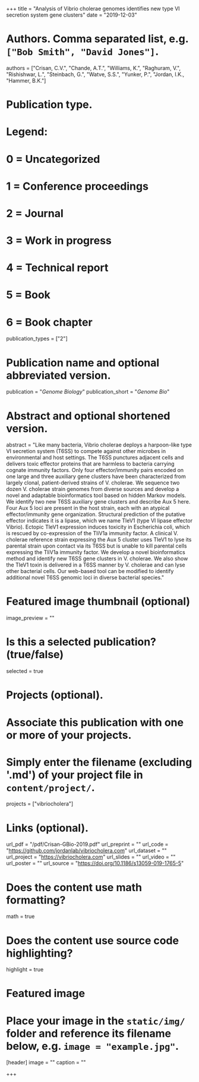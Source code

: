 +++
title = "Analysis of Vibrio cholerae genomes identifies new type VI secretion system gene clusters"
date = "2019-12-03"

# Authors. Comma separated list, e.g. `["Bob Smith", "David Jones"]`.
authors = ["Crisan, C.V.", "Chande, A.T.", "Williams, K.", "Raghuram, V.", "Rishishwar, L.", "Steinbach, G.", "Watve, S.S.", "Yunker, P.", "Jordan, I.K., "Hammer, B.K."]

# Publication type.
# Legend:
# 0 = Uncategorized
# 1 = Conference proceedings
# 2 = Journal
# 3 = Work in progress
# 4 = Technical report
# 5 = Book
# 6 = Book chapter
publication_types = ["2"]

# Publication name and optional abbreviated version.
publication = "*Genome Biology*"
publication_short = "*Genome Bio*"

# Abstract and optional shortened version.
abstract = "Like many bacteria, Vibrio cholerae deploys a harpoon-like type VI secretion system (T6SS) to compete against other microbes in environmental and host settings. The T6SS punctures adjacent cells and delivers toxic effector proteins that are harmless to bacteria carrying cognate immunity factors. Only four effector/immunity pairs encoded on one large and three auxiliary gene clusters have been characterized from largely clonal, patient-derived strains of V. cholerae. We sequence two dozen V. cholerae strain genomes from diverse sources and develop a novel and adaptable bioinformatics tool based on hidden Markov models. We identify two new T6SS auxiliary gene clusters and describe Aux 5 here. Four Aux 5 loci are present in the host strain, each with an atypical effector/immunity gene organization. Structural prediction of the putative effector indicates it is a lipase, which we name TleV1 (type VI lipase effector Vibrio). Ectopic TleV1 expression induces toxicity in Escherichia coli, which is rescued by co-expression of the TliV1a immunity factor. A clinical V. cholerae reference strain expressing the Aux 5 cluster uses TleV1 to lyse its parental strain upon contact via its T6SS but is unable to kill parental cells expressing the TliV1a immunity factor. We develop a novel bioinformatics method and identify new T6SS gene clusters in V. cholerae. We also show the TleV1 toxin is delivered in a T6SS manner by V. cholerae and can lyse other bacterial cells. Our web-based tool can be modified to identify additional novel T6SS genomic loci in diverse bacterial species."

# Featured image thumbnail (optional)
image_preview = ""

# Is this a selected publication? (true/false)
selected = true

# Projects (optional).
#   Associate this publication with one or more of your projects.
#   Simply enter the filename (excluding '.md') of your project file in `content/project/`.
projects = ["vibriocholera"]

# Links (optional).
url_pdf = "/pdf/Crisan-GBio-2019.pdf"
url_preprint = ""
url_code = "https://github.com/jordanlab/vibriocholera.com"
url_dataset = ""
url_project = "https://vibriocholera.com"
url_slides = ""
url_video = ""
url_poster = ""
url_source = "https://doi.org/10.1186/s13059-019-1765-5"

# Does the content use math formatting?
math = true

# Does the content use source code highlighting?
highlight = true

# Featured image
# Place your image in the `static/img/` folder and reference its filename below, e.g. `image = "example.jpg"`.
[header]
image = ""
caption = ""

+++

